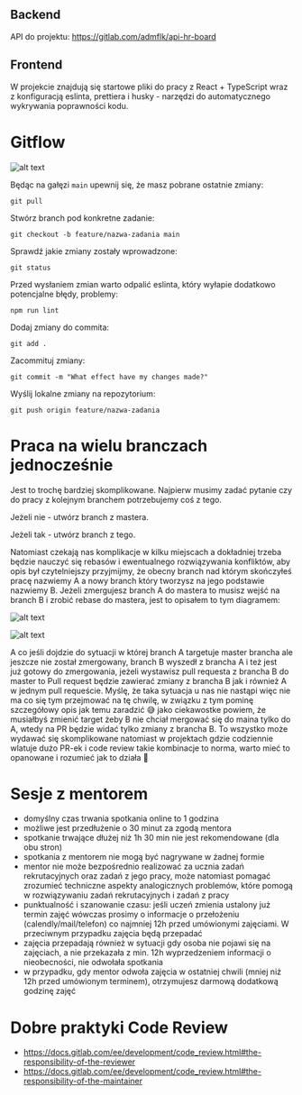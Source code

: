 ## Backend

API do projektu: https://gitlab.com/admflk/api-hr-board

## Frontend

W projekcie znajdują się startowe pliki do pracy z React + TypeScript
wraz z konfiguracją eslinta, prettiera i husky - narzędzi do automatycznego wykrywania
poprawności kodu.

# Gitflow

![alt text](./../tasks/gitflow/gitflow-mentoring.PNG)

Będąc na gałęzi `main` upewnij się, że masz pobrane ostatnie zmiany:

`git pull`

Stwórz branch pod konkretne zadanie:

`git checkout -b feature/nazwa-zadania main`

Sprawdź jakie zmiany zostały wprowadzone:

`git status`

Przed wysłaniem zmian warto odpalić eslinta, który wyłapie dodatkowo potencjalne
błędy, problemy:

`npm run lint`

Dodaj zmiany do commita:

`git add .`

Zacommituj zmiany:

`git commit -m "What effect have my changes made?"`

Wyślij lokalne zmiany na repozytorium:

`git push origin feature/nazwa-zadania`

# Praca na wielu branczach jednocześnie

Jest to trochę bardziej skomplikowane. Najpierw musimy zadać pytanie czy do
pracy z kolejnym branchem potrzebujemy coś z tego.

Jeżeli nie - utwórz branch z mastera.

Jeżeli tak - utwórz branch z tego.

Natomiast czekają nas komplikacje w kilku miejscach a dokładniej trzeba będzie
nauczyć się rebasów i ewentualnego rozwiązywania konfliktów, aby opis był
czytelniejszy przyjmijmy, że obecny branch nad którym skończyłeś pracę nazwiemy
A a nowy branch który tworzysz na jego podstawie nazwiemy B. Jeżeli zmergujesz
branch A do mastera to musisz wejść na branch B i zrobić rebase do mastera, jest
to opisałem to tym diagramem:

![alt text](./../tasks/gitflow/parallel-branches.png)

![alt text](./../tasks/gitflow/parallel-branches-2.png)

A co jeśli dojdzie do sytuacji w której branch A targetuje master brancha ale
jeszcze nie został zmergowany, branch B wyszedł z brancha A i też jest
już gotowy do zmergowania, jeżeli wystawisz pull requesta z brancha B do master
to Pull request będzie zawierać zmiany z brancha B jak i również A w jednym pull
requeście. Myślę, że taka sytuacja u nas nie nastąpi więc nie ma co się tym
przejmować na tę chwilę, w związku z tym pominę szczegółowy opis jak temu
zaradzić 😅 jako ciekawostke powiem, że musiałbyś zmienić target żeby B nie
chciał mergować się do maina tylko do A, wtedy na PR będzie widać tylko zmiany z
brancha B. To wszystko może wydawać się skomplikowane natomiast w projektach
gdzie codziennie wlatuje dużo PR-ek i code review takie kombinacje to norma,
warto mieć to opanowane i rozumieć jak to działa 🙂

# Sesje z mentorem

- domyślny czas trwania spotkania online to 1 godzina
- możliwe jest przedłużenie o 30 minut za zgodą mentora
- spotkanie trwające dłużej niż 1h 30 min nie jest rekomendowane (dla obu stron)
- spotkania z mentorem nie mogą być nagrywane w żadnej formie
- mentor nie może bezpośrednio realizować za ucznia zadań rekrutacyjnych oraz
  zadań z jego pracy, może natomiast pomagać zrozumieć techniczne aspekty
  analogicznych problemów, które pomogą w rozwiązywaniu zadań rekrutacyjnych i
  zadań z pracy
- punktualność i szanowanie czasu: jeśli uczeń zmienia ustalony już termin zajęć
  wówczas prosimy o informacje o przełożeniu (calendly/mail/telefon) co najmniej
  12h przed umówionymi zajęciami. W przeciwnym przypadku zajęcia będą przepadać
- zajęcia przepadają również w sytuacji gdy osoba nie pojawi się na zajęciach, a
  nie przekazała z min. 12h wyprzedzeniem informacji o nieobecności, nie
  odwołała spotkania
- w przypadku, gdy mentor odwoła zajęcia w ostatniej chwili (mniej niż 12h przed
  umówionym terminem), otrzymujesz darmową dodatkową godzinę zajęć

# Dobre praktyki Code Review

- https://docs.gitlab.com/ee/development/code_review.html#the-responsibility-of-the-reviewer
- https://docs.gitlab.com/ee/development/code_review.html#the-responsibility-of-the-maintainer
